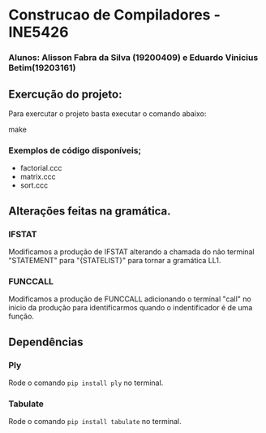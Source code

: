 # Construcao de Compiladores - INE5426

### Alunos: Alisson Fabra da Silva (19200409) e Eduardo Vinicius Betim(19203161)

## Exercução do projeto:

Para exercutar o projeto basta executar o comando abaixo:

make

### Exemplos de código disponíveis;

- factorial.ccc
- matrix.ccc
- sort.ccc

## Alterações feitas na gramática.

### IFSTAT

Modificamos a produção de IFSTAT alterando a chamada do não terminal "STATEMENT" para "{STATELIST}" para tornar a gramática LL1.

### FUNCCALL

Modificamos a produção de FUNCCALL adicionando o terminal "call" no inicio da produção para identificarmos quando o indentificador é de uma função.

## Dependências

### Ply

Rode o comando `pip install ply` no terminal.

### Tabulate


Rode o comando `pip install tabulate` no terminal.

